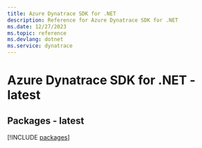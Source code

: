 ```yaml
---
title: Azure Dynatrace SDK for .NET
description: Reference for Azure Dynatrace SDK for .NET
ms.date: 12/27/2023
ms.topic: reference
ms.devlang: dotnet
ms.service: dynatrace
---
```

# Azure Dynatrace SDK for .NET - latest
## Packages - latest
[!INCLUDE [packages](dynatrace-index.md)]